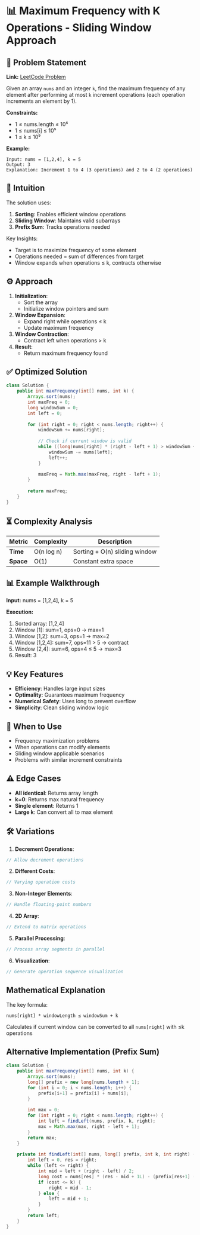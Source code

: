 # 📊 Maximum Frequency with K Operations - Sliding Window Approach

## 📜 Problem Statement
**Link:** [LeetCode Problem](https://leetcode.com/problems/frequency-of-the-most-frequent-element/description/)

Given an array `nums` and an integer `k`, find the maximum frequency of any element after performing at most `k` increment operations (each operation increments an element by 1).

**Constraints:**
- 1 ≤ nums.length ≤ 10⁵
- 1 ≤ nums[i] ≤ 10⁵
- 1 ≤ k ≤ 10⁹

**Example:**
```text
Input: nums = [1,2,4], k = 5
Output: 3
Explanation: Increment 1 to 4 (3 operations) and 2 to 4 (2 operations)
```

## 🧠 Intuition
The solution uses:
1. **Sorting**: Enables efficient window operations
2. **Sliding Window**: Maintains valid subarrays
3. **Prefix Sum**: Tracks operations needed

Key Insights:
- Target is to maximize frequency of some element
- Operations needed = sum of differences from target
- Window expands when operations ≤ k, contracts otherwise

## ⚙️ Approach
1. **Initialization**:
   - Sort the array
   - Initialize window pointers and sum
2. **Window Expansion**:
   - Expand right while operations ≤ k
   - Update maximum frequency
3. **Window Contraction**:
   - Contract left when operations > k
4. **Result**:
   - Return maximum frequency found

## ✅ Optimized Solution
```java
class Solution {
    public int maxFrequency(int[] nums, int k) {
        Arrays.sort(nums);
        int maxFreq = 0;
        long windowSum = 0;
        int left = 0;
        
        for (int right = 0; right < nums.length; right++) {
            windowSum += nums[right];
            
            // Check if current window is valid
            while ((long)nums[right] * (right - left + 1) > windowSum + k) {
                windowSum -= nums[left];
                left++;
            }
            
            maxFreq = Math.max(maxFreq, right - left + 1);
        }
        
        return maxFreq;
    }
}
```

## ⏳ Complexity Analysis
| Metric          | Complexity | Description |
|-----------------|------------|-------------|
| **Time**        | O(n log n) | Sorting + O(n) sliding window |
| **Space**       | O(1)       | Constant extra space |

## 📊 Example Walkthrough
**Input:** nums = [1,2,4], k = 5

**Execution:**
1. Sorted array: [1,2,4]
2. Window [1]: sum=1, ops=0 → max=1
3. Window [1,2]: sum=3, ops=1 → max=2
4. Window [1,2,4]: sum=7, ops=11 > 5 → contract
5. Window [2,4]: sum=6, ops=4 ≤ 5 → max=3
6. Result: 3

## 💡 Key Features
- **Efficiency**: Handles large input sizes
- **Optimality**: Guarantees maximum frequency
- **Numerical Safety**: Uses long to prevent overflow
- **Simplicity**: Clean sliding window logic

## 🚀 When to Use
- Frequency maximization problems
- When operations can modify elements
- Sliding window applicable scenarios
- Problems with similar increment constraints

## ⚠️ Edge Cases
- **All identical**: Returns array length
- **k=0**: Returns max natural frequency
- **Single element**: Returns 1
- **Large k**: Can convert all to max element

## 🛠 Variations
1. **Decrement Operations**:
```java
// Allow decrement operations
```

2. **Different Costs**:
```java
// Varying operation costs
```

3. **Non-Integer Elements**:
```java
// Handle floating-point numbers
```

4. **2D Array**:
```java
// Extend to matrix operations
```

5. **Parallel Processing**:
```java
// Process array segments in parallel
```

6. **Visualization**:
```java
// Generate operation sequence visualization
```

## Mathematical Explanation
The key formula:
```
nums[right] * windowLength ≤ windowSum + k
```
Calculates if current window can be converted to all `nums[right]` with ≤k operations

## Alternative Implementation (Prefix Sum)
```java
class Solution {
    public int maxFrequency(int[] nums, int k) {
        Arrays.sort(nums);
        long[] prefix = new long[nums.length + 1];
        for (int i = 0; i < nums.length; i++) {
            prefix[i+1] = prefix[i] + nums[i];
        }
        
        int max = 0;
        for (int right = 0; right < nums.length; right++) {
            int left = findLeft(nums, prefix, k, right);
            max = Math.max(max, right - left + 1);
        }
        return max;
    }
    
    private int findLeft(int[] nums, long[] prefix, int k, int right) {
        int left = 0, res = right;
        while (left <= right) {
            int mid = left + (right - left) / 2;
            long cost = nums[res] * (res - mid + 1L) - (prefix[res+1] - prefix[mid]);
            if (cost <= k) {
                right = mid - 1;
            } else {
                left = mid + 1;
            }
        }
        return left;
    }
}
```